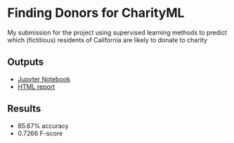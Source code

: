 # Finding Donors for CharityML
My submission for the project using supervised learning methods to predict which (fictitious) residents of California are likely to donate to charity

## Outputs
- [Jupyter Notebook](https://github.com/drakobian/intro-to-ml-tensorflow/blob/master/finding_donors/finding_donors.ipynb)
- [HTML report](https://htmlpreview.github.io/?https://github.com/drakobian/intro-to-ml-tensorflow/blob/master/finding_donors/report.html)

## Results
- 85.67% accuracy
- 0.7266 F-score